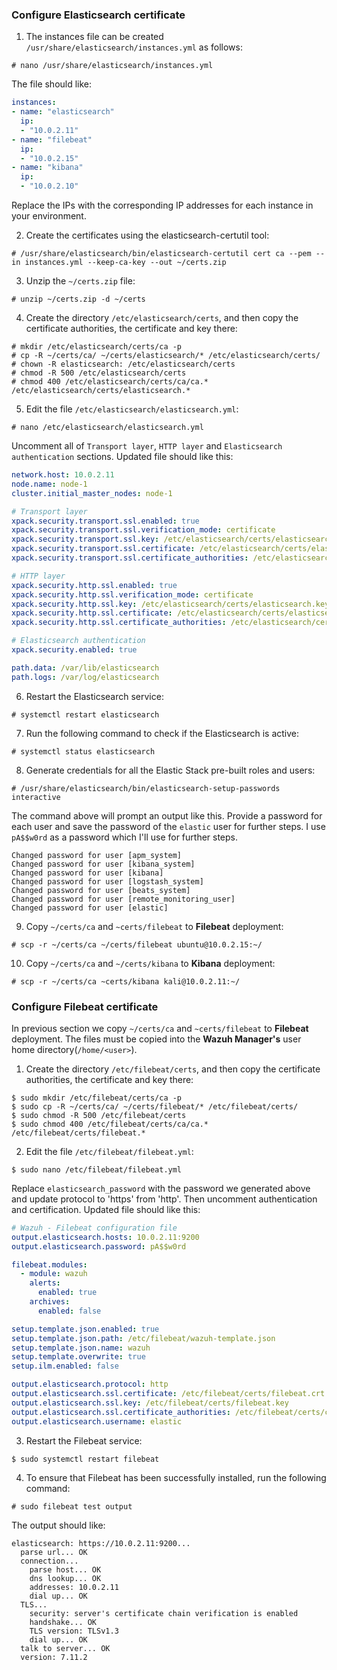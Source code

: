 ### Configure Elasticsearch certificate
1. The instances file can be created `/usr/share/elasticsearch/instances.yml` as follows:
```shell
# nano /usr/share/elasticsearch/instances.yml
```
  The file should like:
```yml
instances:
- name: "elasticsearch"
  ip:
  - "10.0.2.11"
- name: "filebeat"
  ip:
  - "10.0.2.15"
- name: "kibana"
  ip:
  - "10.0.2.10"
```

Replace the IPs with the corresponding IP addresses for each instance in your environment.

  
2. Create the certificates using the elasticsearch-certutil tool:
```shell
# /usr/share/elasticsearch/bin/elasticsearch-certutil cert ca --pem --in instances.yml --keep-ca-key --out ~/certs.zip
```
3. Unzip the `~/certs.zip` file:
```shell
# unzip ~/certs.zip -d ~/certs
```
4. Create the directory `/etc/elasticsearch/certs`, and then copy the certificate authorities, the certificate and key there:
```shell
# mkdir /etc/elasticsearch/certs/ca -p
# cp -R ~/certs/ca/ ~/certs/elasticsearch/* /etc/elasticsearch/certs/
# chown -R elasticsearch: /etc/elasticsearch/certs
# chmod -R 500 /etc/elasticsearch/certs
# chmod 400 /etc/elasticsearch/certs/ca/ca.* /etc/elasticsearch/certs/elasticsearch.*
```
5. Edit the file `/etc/elasticsearch/elasticsearch.yml`:
```shell
# nano /etc/elasticsearch/elasticsearch.yml
```

Uncomment all of `Transport layer`, `HTTP layer` and `Elasticsearch authentication` sections. Updated file should like this:

```yml
network.host: 10.0.2.11
node.name: node-1
cluster.initial_master_nodes: node-1

# Transport layer
xpack.security.transport.ssl.enabled: true
xpack.security.transport.ssl.verification_mode: certificate
xpack.security.transport.ssl.key: /etc/elasticsearch/certs/elasticsearch.key
xpack.security.transport.ssl.certificate: /etc/elasticsearch/certs/elasticsearch.crt
xpack.security.transport.ssl.certificate_authorities: /etc/elasticsearch/certs/ca/ca.crt

# HTTP layer
xpack.security.http.ssl.enabled: true
xpack.security.http.ssl.verification_mode: certificate
xpack.security.http.ssl.key: /etc/elasticsearch/certs/elasticsearch.key
xpack.security.http.ssl.certificate: /etc/elasticsearch/certs/elasticsearch.crt
xpack.security.http.ssl.certificate_authorities: /etc/elasticsearch/certs/ca/ca.crt

# Elasticsearch authentication
xpack.security.enabled: true

path.data: /var/lib/elasticsearch
path.logs: /var/log/elasticsearch
```

6. Restart the Elasticsearch service:
```shell
# systemctl restart elasticsearch
```
7. Run the following command to check if the Elasticsearch is active:
```shell
# systemctl status elasticsearch
```
8. Generate credentials for all the Elastic Stack pre-built roles and users:
```shell
# /usr/share/elasticsearch/bin/elasticsearch-setup-passwords interactive
```

The command above will prompt an output like this. Provide a password for each user and save the password of the `elastic` user for further steps. I use `pA$$w0rd` as a password which I'll use for further steps.

```shell
Changed password for user [apm_system]
Changed password for user [kibana_system]
Changed password for user [kibana]
Changed password for user [logstash_system]
Changed password for user [beats_system]
Changed password for user [remote_monitoring_user]
Changed password for user [elastic]
```

9. Copy `~/certs/ca` and `~certs/filebeat` to **Filebeat** deployment:
```shell
# scp -r ~/certs/ca ~/certs/filebeat ubuntu@10.0.2.15:~/
```
10. Copy `~/certs/ca` and `~/certs/kibana` to **Kibana** deployment:
```shell
# scp -r ~/certs/ca ~certs/kibana kali@10.0.2.11:~/
```

### Configure Filebeat certificate
  In previous section we copy `~/certs/ca` and `~certs/filebeat` to **Filebeat** deployment. The files must be copied into the **Wazuh Manager's** user home directory(`/home/<user>`).
1. Create the directory `/etc/filebeat/certs`, and then copy the certificate authorities, the certificate and key there:
```shell
$ sudo mkdir /etc/filebeat/certs/ca -p
$ sudo cp -R ~/certs/ca/ ~/certs/filebeat/* /etc/filebeat/certs/
$ sudo chmod -R 500 /etc/filebeat/certs
$ sudo chmod 400 /etc/filebeat/certs/ca/ca.* /etc/filebeat/certs/filebeat.*
```
2. Edit the file `/etc/filebeat/filebeat.yml`:
```shell
$ sudo nano /etc/filebeat/filebeat.yml
```

Replace `elasticsearch_password` with the password we generated above and update protocol to 'https' from 'http'. Then uncomment authentication and certification. Updated file should like this:

```yml
# Wazuh - Filebeat configuration file
output.elasticsearch.hosts: 10.0.2.11:9200
output.elasticsearch.password: pA$$w0rd

filebeat.modules:
  - module: wazuh
    alerts:
      enabled: true
    archives:
      enabled: false

setup.template.json.enabled: true
setup.template.json.path: /etc/filebeat/wazuh-template.json
setup.template.json.name: wazuh
setup.template.overwrite: true
setup.ilm.enabled: false

output.elasticsearch.protocol: http
output.elasticsearch.ssl.certificate: /etc/filebeat/certs/filebeat.crt
output.elasticsearch.ssl.key: /etc/filebeat/certs/filebeat.key
output.elasticsearch.ssl.certificate_authorities: /etc/filebeat/certs/ca/ca.crt
output.elasticsearch.username: elastic
```
3. Restart the Filebeat service:
```shell
$ sudo systemctl restart filebeat
```
4. To ensure that Filebeat has been successfully installed, run the following command:
```shell
# sudo filebeat test output
```
  The output should like:
```shell
elasticsearch: https://10.0.2.11:9200...
  parse url... OK
  connection...
    parse host... OK
    dns lookup... OK
    addresses: 10.0.2.11
    dial up... OK
  TLS...
    security: server's certificate chain verification is enabled
    handshake... OK
    TLS version: TLSv1.3
    dial up... OK
  talk to server... OK
  version: 7.11.2
```

